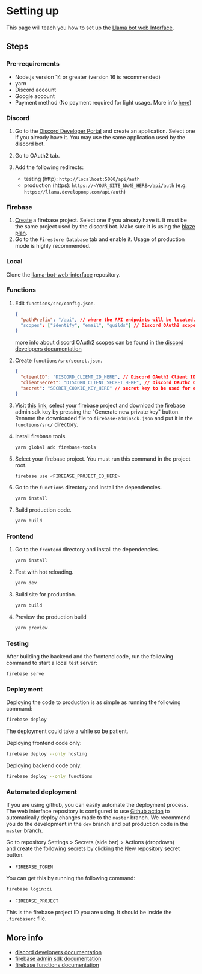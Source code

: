 # Setting up

This page will teach you how to set up the [Llama bot web Interface](https://github.com/llama-bot/llama-bot-web-interface).

## Steps

### Pre-requirements

- Node.js version 14 or greater (version 16 is recommended)
- yarn
- Discord account
- Google account
- Payment method (No payment required for light usage. More info [here](https://firebase.google.com/pricing))

### Discord

1. Go to the [Discord Developer Portal](https://discord.com/developers/applications) and create an application. Select one if you already have it. You may use the same application used by the discord bot.
2. Go to OAuth2 tab.
3. Add the following redirects:

   - testing (http): `http://localhost:5000/api/auth`
   - production (https): `https://<YOUR_SITE_NAME_HERE>/api/auth` (e.g. `https://llama.developomp.com/api/auth`)

### Firebase

1.  [Create](https://console.firebase.google.com) a firebase project. Select one if you already have it. It must be the same project used by the discord bot. Make sure it is using the [blaze plan](https://firebase.google.com/pricing).
2.  Go to the `Firestore Database` tab and enable it. Usage of production mode is highly recommended.

### Local

Clone the [llama-bot-web-interface](https://github.com/llama-bot/llama-bot-web-interface) repository.

### Functions

1. Edit `functions/src/config.json`.

   ```json title="functions/src/config.json (default values)"
   {
     "pathPrefix": "/api", // where the API endpoints will be located. Set it to "/" if it's on another domain (example: api.example.com)
     "scopes": ["identify", "email", "guilds"] // Discord OAuth2 scopes.
   }
   ```

   more info about discord OAuth2 scopes can be found in the [discord developers documentation](https://discord.com/developers/docs/topics/oauth2#shared-resources-oauth2-scopes)

2. Create `functions/src/secret.json`.

   ```json title="functions/src/secret.json"
   {
     "clientID": "DISCORD_CLIENT_ID_HERE", // Discord OAuth2 Client ID
     "clientSecret": "DISCORD_CLIENT_SECRET_HERE", // Discord OAuth2 Client Secret
     "secret": "SECRET_COOKIE_KEY_HERE" // secret key to be used for express session security
   }
   ```

3. Visit [this link](https://console.firebase.google.com/project/_/settings/serviceaccounts/adminsdk), select your firebase project and download the firebase admin sdk key by pressing the "Generate new private key" button. Rename the downloaded file to `firebase-adminsdk.json` and put it in the `functions/src/` directory.

4. Install firebase tools.

   ```bash
   yarn global add firebase-tools
   ```

5. Select your firebase project. You must run this command in the project root.

   ```bash
   firebase use <FIREBASE_PROJECT_ID_HERE>
   ```

6. Go to the `functions` directory and install the dependencies.

   ```bash
   yarn install
   ```

7. Build production code.

   ```bash
   yarn build
   ```

### Frontend

1. Go to the `frontend` directory and install the dependencies.

   ```bash
   yarn install
   ```

2. Test with hot reloading.

   ```bash
   yarn dev
   ```

3. Build site for production.

   ```bash
   yarn build
   ```

4. Preview the production build

   ```bash
   yarn preview
   ```

### Testing

After building the backend and the frontend code, run the following command to start a local test server:

```bash
firebase serve
```

### Deployment

Deploying the code to production is as simple as running the following command:

```bash
firebase deploy
```

The deployment could take a while so be patient.

Deploying frontend code only:

```bash
firebase deploy --only hosting
```

Deploying backend code only:

```bash
firebase deploy --only functions
```

### Automated deployment

If you are using github, you can easily automate the deployment process.
The web interface repository is configured to use [Github action](https://github.com/features/actions) to automatically deploy changes made to the `master` branch.
We recommend you do the development in the `dev` branch and put production code in the `master` branch.

Go to repository Settings > Secrets (side bar) > Actions (dropdown)<br />
and create the following secrets by clicking the New repository secret button.

- `FIREBASE_TOKEN`

You can get this by running the following command:

```bash
firebase login:ci
```

- `FIREBASE_PROJECT`

This is the firebase project ID you are using. It should be inside the `.firebaserc` file.

## More info

- [discord developers documentation](https://discord.com/developers/docs)
- [firebase admin sdk documentation](https://firebase.google.com/docs)
- [firebase functions documentation](https://firebase.google.com/docs/functions/typescript)
